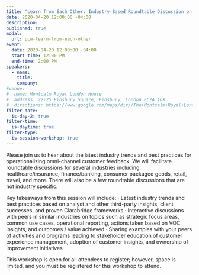 ```yaml
---
title: "Learn from Each Other: Industry-Based Roundtable Discussion on CEM Best Practices"
date: 2020-04-20 12:00:00 -04:00
description:
published: true 
modal:
  url: pcw-learn-from-each-other
event:
  date: 2020-04-20 12:00:00 -04:00
  start-time: 12:00 PM
  end-time: 2:00 PM
speakers:
  - name:
    title:
    company:
#venue:
#  name: Montcalm Royal London House
#  address: 22-25 Finsbury Square, Finsbury, London EC2A 1DX
#  directions: https://www.google.com/maps/dir//The+Montcalm+Royal+London+House,+22-25+Finsbury+Square,+Finsbury,+London+EC2A+1DX,+United+Kingdom/@51.5215839,-0.0878437,17z/data=!4m8!4m7!1m0!1m5!1m1!1s0x48761caef3c10087:0x2c72c14a777c22b!2m2!1d-0.085655!2d51.5215839
filter-date:
  is-day-2: true
filter-time:
  is-daytime: true
filter-type:
  is-session-workshop: true
---
```


Please join us to hear about the latest industry trends and best practices for operationalizing omni-channel customer feedback. We will facilitate roundtable discussions for several industries including healthcare/insurance, finance/banking, consumer packaged goods, retail, travel, and more. There will also be a few roundtable discussions that are not industry specific.

Key takeaways from this session will include:
· Latest industry trends and best practices based on analyst and other third-party insights, client successes, and proven Clarabridge frameworks
· Interactive discussions with peers in similar industries on topics such as strategic focus areas, common use cases, operational reporting, actions taken based on VOC insights, and outcomes / value achieved
· Sharing examples with your peers of activities and programs leading to stakeholder education of customer experience management, adoption of customer insights, and ownership of improvement initiatives

This workshop is open for all attendees to register; however, space is limited, and you must be registered for this workshop to attend.
